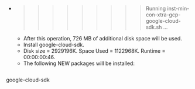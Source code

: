 * >>>>>>>>> Running inst-min-con-xtra-gcp-google-cloud-sdk.sh ...
  * After this operation, 726 MB of additional disk space will be used.
  * Install google-cloud-sdk.
  * Disk size = 2929196K. Space Used = 1122968K. Runtime = 00:00:00:46.
  * The following NEW packages will be installed:
  ```bash
google-cloud-sdk
  ```
